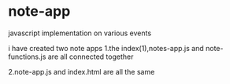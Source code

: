 # note-app
javascript implementation on various events


i have created two note apps
1.the index(1),notes-app.js and note-functions.js are all connected together

2.note-app.js and index.html are all the same


